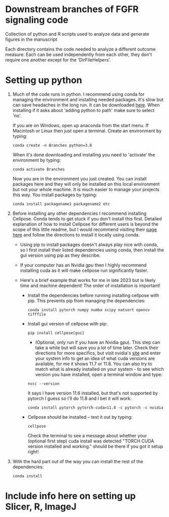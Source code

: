 # Downstream branches of FGFR signaling code
Collection of python and R scripts used to analyze data and generate figures in the manuscript

Each directory contains the code needed to analyze a different outcome measure. Each can be used independently from each other, they don't require one another except for the 'DirFileHelpers'.

# Setting up python
1. Much of the code runs in python. I recommend using conda for managing the environment and installing needed packages. It's slow but can save headaches in the long run. It can be downloaded [here](https://www.anaconda.com/download). When installing if it asks about 'adding python to path' make sure to select 'no'.

   If you are on Windows, open up anaconda from the start menu. If Macintosh or Linux then just open a terminal. Create an environment by typing:
   ```
   conda create -n Branches python=3.8
   ```
   When it's done downloading and installing you need to 'activate' the environment by typing:
   ```
   conda activate Branches
   ```
   Now you are in the environment you just created. You can install packages here and they will only be installed on this local environment but not your whole machine. It is much easier to manage your projects this way. You install packages by typing:
   ```
   conda install packagename1 packagename2 etc
   ```
2. Before installing any other dependencies I recommend installing Cellpose. Conda tends to get stuck if you don't install this first. Detailed explanation of how to install Cellpose for different users is beyond the scope of this little readme, but I would recommend visiting their [page here](https://github.com/MouseLand/cellpose) and follow the directions to install it locally using conda.
   - Using pip to install packages doesn't always play nice with conda, so I first install their listed dependencies using conda, then install the gui version using pip as they describe.
   - If your computer has an Nvidia gpu then I highly recommend installing cuda as it will make cellpose run significantly faster.
   - Here's a brief example that works for me in late 2023 but is likely time and machine dependent! The order of installation is important!
     
     - Install the dependencies before running installing cellpose with pip. This prevents pip from managing the dependencies:
       ```
       conda install pytorch numpy numba scipy natsort opencv tifffile
       ```
     - Install gui version of cellpose with pip:
       ```
       pip install cellpose[gui]
       ```
       - (Optional, only run if you have an Nvidia gpu). This step can take a while but will save you a lot of time later. Check their directions for more specifics, but visit nvidia's [site](https://pytorch.org/get-started/locally/) and enter your system info to get an idea of what cuda versions are available, for me it shows 11.7 or 11.8. You can also try to match what is already installed on your system - to see which version you have installed, open a terminal window and type:
       ```
       nvcc --version
       ```
       It says I have version 11.6 installed, but that's not supported by pytorch I guess so I'll do 11.8 and I bet it will work:
       ```
       conda install pytorch pytorch-cuda=11.8 -c pytorch -c nvidia
       ```
     - Cellpose should be installed – test it out by typing:
       ```
       cellpose
       ```
       Check the terminal to see a message about whether your (optional first step) cuda install was detected "TORCH CUDA version installed and working." should be there if you got it setup right!
3. With the hard part out of the way you can install the rest of the dependencies:
   ```
   conda install 
   ```


# Include info here on setting up Slicer, R, ImageJ
